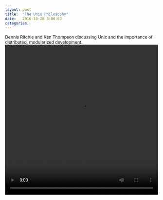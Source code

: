 ```yaml
---
layout: post
title:  "The Unix Philosophy"
date:	2016-10-28 3:00:00
categories:
---
```

Dennis Ritchie and Ken Thompson discussing Unix and the importance of distributed,
modularized development.
<video id="minicellsmov" width="503" height="492" preload controls>
	<source src="{{ site.url }}/engineering/images/Unix.mp4" type = "video/mp4">
</video>

